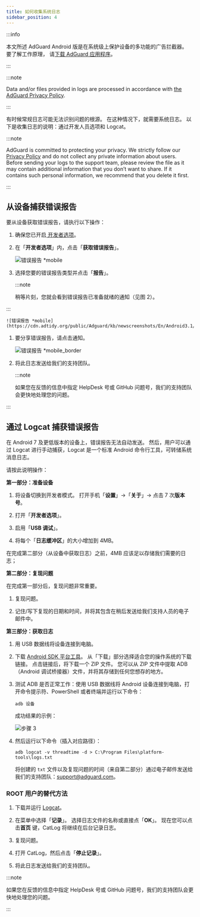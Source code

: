 ```yaml
---
title: 如何收集系统日志
sidebar_position: 4
---
```


:::info

本文所述 AdGuard Android 版是在系统级上保护设备的多功能的广告拦截器。 要了解工作原理， 请[下载 AdGuard 应用程序](https://agrd.io/download-kb-adblock)。

:::

:::note

Data and/or files provided in logs are processed in accordance with [the AdGuard Privacy Policy](https://adguard.com/en/privacy.html).

:::

有时候常规日志可能无法识别问题的根源。 在这种情况下，就需要系统日志。 以下是收集日志的说明：通过开发人员选项和 Logcat。

:::note

AdGuard is committed to protecting your privacy. We strictly follow our [Privacy Policy](https://adguard.com/privacy/android.html) and do not collect any private information about users. Before sending your logs to the support team, please review the file as it may contain additional information that you don’t want to share. If it contains such personal information, we recommend that you delete it first.

:::

## 从设备捕获错误报告

要从设备获取错误报告，请执行以下操作：

1. 确保您已开启[ 开发者选项](https://developer.android.com/studio/run/device.html#developer-device-options)。

1. 在「**开发者选项**」内，点击「**获取错误报告**」。

    ![错误报告 *mobile](https://cdn.adtidy.org/public/Adguard/kb/newscreenshots/En/Android3.1/bugreporten.png)

1. 选择您要的错误报告类型并点击「**报告**」。

    :::note

    稍等片刻，您就会看到错误报告已准备就绪的通知（见图 2）。


:::

    ![错误报告 *mobile](https://cdn.adtidy.org/public/Adguard/kb/newscreenshots/En/Android3.1/bugreporteen.png)

1. 要分享错误报告，请点击通知。

    ![错误报告 *mobile_border](https://cdn.adtidy.org/public/Adguard/kb/newscreenshots/En/Android3.1/bugreport3en.png)

1. 将此日志发送给我们的支持团队。

    :::note

    如果您在反馈的信息中指定 HelpDesk 号或 GitHub 问题号，我们的支持团队会更快地处理您的问题。


:::

## 通过 Logcat 捕获错误报告

在 Android 7 及更低版本的设备上，错误报告无法自动发送。 然后，用户可以通过 Logcat 进行手动捕获，Logcat 是一个标准 Android 命令行工具，可转储系统消息日志。

请按此说明操作：

**第一部分：准备设备**

1. 将设备切换到开发者模式。 打开手机「**设置**」→「**关于**」→ 点击 7 次**版本号**。

1. 打开「**开发者选项**」。

1. 启用「**USB 调试**」。

1. 将每个「**日志缓冲区**」的大小增加到 4MB。

在完成第二部分（从设备中获取日志）之前，4MB 应该足以存储我们需要的日志；

**第二部分：复现问题**

在完成第一部分后，复现问题非常重要。

1. 复现问题。

1. 记住/写下复现的日期和时间，并将其包含在稍后发送给我们支持人员的电子邮件中。

**第三部分：获取日志**

1. 用 USB 数据线将设备连接到电脑。

1. 下载 [Android SDK 平台工具](https://developer.android.com/studio/releases/platform-tools#downloads)。 从「下载」部分选择适合您的操作系统的下载链接。 点击链接后，将下载一个 ZIP 文件。 您可以从 ZIP 文件中提取 ADB（Android 调试桥接器）文件，并将其存储到任何您想存的地方。

1. 测试 ADB 是否正常工作：使用 USB 数据线将 Android 设备连接到电脑，打开命令提示符、PowerShell 或者终端并运行以下命令：

    `adb 设备`

    成功结果的示例：

    ![步骤 3](https://cdn.adtidy.org/content/kb/ad_blocker/android/logcat/logcat_step-3.png)

1. 然后运行以下命令（插入对应路径）：

    `adb logcat -v threadtime -d > C:\Program Files\platform-tools\logs.txt`

    将创建的 `txt` 文件以及复现问题的时间（来自第二部分）通过电子邮件发送给我们的支持团队：support@adguard.com。

### ROOT 用户的替代方法

1. 下载并运行 [Logcat](https://play.google.com/store/apps/details?id=com.pluscubed.matlog)。

1. 在菜单中选择「**记录**」。 选择日志文件的名称或直接点「**OK**」。 现在您可以点击**首页** 键，CatLog 将继续在后台记录日志。

1. 复现问题。

1. 打开 CatLog，然后点击「**停止记录**」。

1. 将此日志发送给我们的支持团队。

:::note

如果您在反馈的信息中指定 HelpDesk 号或 GitHub 问题号，我们的支持团队会更快地处理您的问题。

:::
